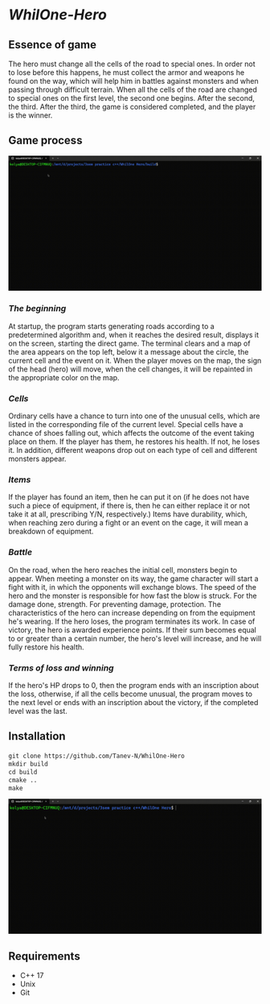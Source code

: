 # ***WhilOne-Hero***

## Essence of game

  The hero must change all the cells of the road to special ones. In order not to lose before this happens, 
he must collect the armor and weapons he found on the way, which will help him in battles against monsters and when passing
through difficult terrain. When all the cells of the road are changed to special ones on the first
level, the second one begins. After the second, the third. After the third, the game is considered
completed, and the player is the winner.



## Game process

<img src='https://github.com/Tanev-N/WhilOne-Hero/blob/main/docs/game.gif?raw=true'/>

### *The beginning*
  At startup, the program starts generating roads according to a predetermined
algorithm and, when it reaches the desired result, displays it on the screen, starting
the direct game. The terminal clears and a map of the area
appears on the top left, below it a message about the circle, the current cell and the event on it.
When the player moves on the map, the sign of the head (hero) will move, when
the cell changes, it will be repainted in the appropriate color on the map.

### *Cells*

Ordinary cells have a chance to turn into one of the unusual cells,
which are listed in the corresponding file of the current level. Special
cells have a chance of shoes falling out, which affects the outcome of the event
taking place on them. If the player has them, he restores
his health. If not, he loses it. In addition, different weapons drop out on each type of cell
and different monsters appear.

### *Items*

If the player has found an item, then he can put it on (if he does not have such a piece
of equipment, if there is, then he can either replace it or not take it at all, prescribing
Y/N, respectively.) Items have durability, which, when reaching zero
during a fight or an event on the cage, it will mean a breakdown of equipment.

### *Battle*

On the road, when the hero reaches the initial cell,
monsters begin to appear. When meeting a monster on its way, the game character will start a fight with it,
in which the opponents will exchange blows. The
speed of the hero and the monster is responsible for how fast the blow is struck. For the damage done, strength. 
For preventing damage, protection. The characteristics of the hero can increase depending on 
from the equipment he's wearing. If the hero loses, the program terminates its work. In case of victory, the hero is awarded experience points.
If their sum becomes equal to or greater than a certain number, the hero's level
will increase, and he will fully restore his health.

### *Terms of loss and winning*

If the hero's HP drops to 0, then the program ends with an inscription about
the loss, otherwise, if all the cells become unusual, the program moves
to the next level or ends with an inscription about the victory, if the completed
level was the last.

## Installation

```
git clone https://github.com/Tanev-N/WhilOne-Hero
mkdir build
cd build
cmake ..
make
```
<img src='https://github.com/Tanev-N/WhilOne-Hero/blob/main/docs/build.gif?raw=true'/>

##  Requirements

+ C++ 17
+ Unix
+ Git
